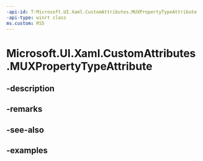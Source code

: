 ```yaml
---
-api-id: T:Microsoft.UI.Xaml.CustomAttributes.MUXPropertyTypeAttribute
-api-type: winrt class
ms.custom: RS5
---
```


<!-- Class syntax.
public class MUXPropertyTypeAttribute : Attribute, Attribute
-->

# Microsoft.UI.Xaml.CustomAttributes.MUXPropertyTypeAttribute

## -description

## -remarks

## -see-also

## -examples

